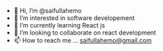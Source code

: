 - 👋 Hi, I’m @saifullahemo
- 👀 I’m interested in software developement
- 🌱 I’m currently learning React js
- 💞️ I’m looking to collaborate on react development
- 📫 How to reach me ... saifullahemo@gmail.com

<!---
saifullahemo/saifullahemo is a ✨ special ✨ repository because its `README.md` (this file) appears on your GitHub profile.
You can click the Preview link to take a look at your changes.
--->
